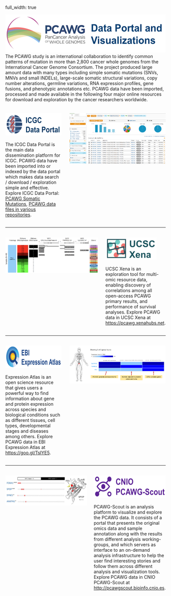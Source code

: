 full_width: true

<div style="display:flex;flex-direction: row;justify-content: center;align-items: top;">
    <div style="flex:1;">
        <img src="images/pcawg_landing.png" height="120"/><br>
        The PCAWG study is an international collaboration to identify common patterns of mutation in more than 2,800 cancer whole genomes from the International Cancer Genome Consortium. The project produced large amount data with many types including simple somatic mutations (SNVs, MNVs and small INDELs), large-scale somatic structural variations, copy number alterations, germline variations, RNA expression profiles, gene fusions, and phenotypic annotations etc. PCAWG data have been imported, processed and made available in the following four major online resources for download and exploration by the cancer researchers worldwide.
    </div>
</div>

<br>
<br>

<div style="display:flex;flex-direction: row;justify-content: center;align-items: top;">
    <div style="flex:35;">
        <a href="https://dcc.icgc.org"><i class="fa-no-icon"><img src="images/icgc_data_portal.png" height="70"/></i></a><br><br>
        The ICGC Data Portal is the main data dissemination platform for ICGC. PCAWG data have been imported into or indexed by the data portal which makes data search / download / exploration simple and effective. Explore ICGC Data Portal: <a href="https://dcc.icgc.org/search/m?mutations=%7B%22from%22:1%7D&filters=%7B%22mutation%22:%7B%22study%22:%7B%22is%22:%5B%22PCAWG%22%5D%7D%7D%7D">PCAWG Somatic Mutations</a>, <a href="https://dcc.icgc.org/repositories?filters=%7B%22file%22:%7B%22study%22:%7B%22is%22:%5B%22PCAWG%22%5D%7D%7D%7D&files=%7B%22from%22:1%7D">PCAWG data files in various repositories</a>.
    </div>
    <div style="flex:5;">
    </div>
    <div style="flex:60;">
        <a href="https://dcc.icgc.org/repositories?filters=%7B%22file%22:%7B%22dataType%22:%7B%22is%22:%5B%22SSM%22%5D%7D,%22software%22:%7B%22is%22:%5B%22%20PCAWG%20SNV-MNV%20callers%22%5D%7D,%22study%22:%7B%22is%22:%5B%22PCAWG%22%5D%7D%7D%7D&files=%7B%22from%22:1,%22size%22:25%7D"><i class="fa-no-icon"><img src="images/icgc_portal1.png" width="700"/></i></a>
    </div>
</div>

<br>
<hr>
<br>

<div style="display:flex;flex-direction: row;justify-content: center;align-items: top;">
    <div style="flex:60;">
        <a href="https://xenabrowser.net/heatmap/?bookmark=24ad428d0f3bf3bf3205bcffab64d276"><i class="fa-no-icon"><img src="images/ucsc_xena_1.png" width="700"/></i></a>
    </div>
    <div style="flex:5;">
    </div>
    <div style="flex:35;">
        <a href="https://pcawg.xenahubs.net"><i class="fa-no-icon"><img src="images/ucsc_xena.png" height="70"/></i></a><br><br>
        UCSC Xena is an exploration tool for multi-omic resource data, enabling discovery of correlations among all open-access PCAWG primary results, and performance of survival analyses. Explore PCAWG data in UCSC Xena at <a href="https://pcawg.xenahubs.net">https://pcawg.xenahubs.net</a>.
    </div>
</div>

<br>
<hr>
<br>

<div style="display:flex;flex-direction: row;justify-content: center;align-items: top;">
    <div style="flex:35;">
        <a href="https://goo.gl/TsIYE5"><i class="fa-no-icon"><img src="images/ebi_expression_atlas.png" height="70"/></i></a><br><br>
        Expression Atlas is an open science resource that gives users a powerful way to find information about gene and protein expression across species and biological conditions such as different tissues, cell types, developmental stages and diseases among others. Explore PCAWG data in EBI Expression Atlas at <a href="https://goo.gl/TsIYE5">https://goo.gl/TsIYE5</a>.
    </div>
    <div style="flex:5;">
    </div>
    <div style="flex:60;">
        <a href="http://www.ebi.ac.uk/gxa/experiments/E-MTAB-5200/Results?specific=true&geneQuery=%255B%257B%2522value%2522%253A%2522TMPRSS2%2522%252C%2522category%2522%253A%2522symbol%2522%257D%252C%257B%2522value%2522%253A%2522ENSG00000157554%2522%257D%252C%257B%2522value%2522%253A%2522SLC45A3%2522%252C%2522category%2522%253A%2522symbol%2522%257D%255D&filterFactors=%257B%2522ORGANISM_PART%2522%253A%255B%2522prostate%2520gland%2522%255D%257D&cutoff=0.5&accessKey=1522478c-1bd0-4863-848e-d15e86774418"><i class="fa-no-icon"><img src="images/expression_atlas_1.png" width="700"/></i></a>
    </div>
</div>

<br>
<hr>
<br>

<div style="display:flex;flex-direction: row;justify-content: center;align-items: top;">
    <div style="flex:60;">
        <a href="http://pcawgscout.bioinfo.cnio.es/entity_list_action/Sample/characteristic_alterations/Prost-AdenoCa%20ERG%20non-fusion%20donors"><i class="fa-no-icon"><img src="images/pcawg_scout_1.png" width="700"/></i></a>
    </div>
    <div style="flex:5;">
    </div>
    <div style="flex:35;">
        <a href="http://pcawgscout.bioinfo.cnio.es"><i class="fa-no-icon"><img src="images/cnio_pcawg_scout.png" height="70"/></i></a><br><br>
        PCAWG-Scout is an analysis platform to visualize and explore the PCAWG data. It consists of a portal that presents the original omics data and sample annotation along with the results from different analysis working-groups, and which servers as interface to an on-demand analysis infrastructure to help the user find interesting stories and follow them across different analysis and visualization tools. Explore PCAWG data in CNIO PCAWG-Scout at <a href="http://pcawgscout.bioinfo.cnio.es">http://pcawgscout.bioinfo.cnio.es</a>.
    </div>
</div>
